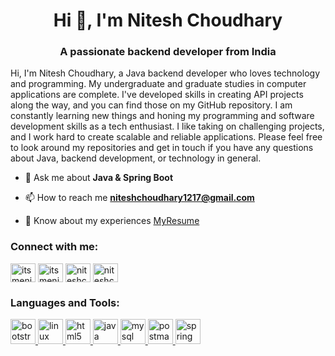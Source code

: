 <h1 align="center">Hi 👋, I'm Nitesh Choudhary</h1>
<h3 align="center">A passionate backend developer from India</h3>

<p>Hi, I'm Nitesh Choudhary, a Java backend developer who loves technology and programming. My undergraduate and graduate studies in computer applications are complete. I've developed skills in creating API projects along the way, and you can find those on my GitHub repository. I am constantly learning new things and honing my programming and software development skills as a tech enthusiast. I like taking on challenging projects, and I work hard to create scalable and reliable applications. Please feel free to look around my repositories and get in touch if you have any questions about Java, backend development, or technology in general.
</p>

- 💬 Ask me about **Java & Spring Boot**

- 📫 How to reach me **niteshchoudhary1217@gmail.com**

- 📄 Know about my experiences [MyResume](https://docs.google.com/document/d/1hEaQ-ATGzWM6OPUyJUoEC1QICvwbS0O0/edit?usp=sharing&ouid=101215792589538244850&rtpof=true&sd=true)

<h3 align="left">Connect with me:</h3>
<p align="left">
<a href="https://www.linkedin.com/in/itsmenitesh" target="_blank"><img align="center" src="https://cdn.jsdelivr.net/gh/devicons/devicon/icons/linkedin/linkedin-original.svg" alt="itsmenitesh" height="30" width="40" /></a>
<a href="https://github.com/itsmenitesh" target="_blank"><img align="center" src="https://cdn.jsdelivr.net/gh/devicons/devicon/icons/github/github-original.svg" alt="itsmenitesh" height="30" width="40" /></a>
  <a href="https://www.hackerrank.com/niteshchoudhary4" target="_blank"><img align="center" src="https://cdn.worldvectorlogo.com/logos/hackerrank.svg" alt="niteshchoudhary4" height="30" width="40" /></a>
<a href="https://www.leetcode.com/niteshchoudhary4" target="_blank"><img align="center" src="https://upload.wikimedia.org/wikipedia/commons/1/19/LeetCode_logo_black.png" alt="niteshchoudhary4" height="30" width="40" /></a>
</p>

<h3 align="left">Languages and Tools:</h3>
<p align="left"> 
<a href="https://getbootstrap.com" target="_blank" rel="noreferrer"> <img src="https://cdn.jsdelivr.net/gh/devicons/devicon/icons/bootstrap/bootstrap-plain-wordmark.svg" alt="bootstrap" width="40" height="40"/> </a> 
<a href="https://git-scm.com/" target="_blank" rel="noreferrer"> <img src="https://cdn.jsdelivr.net/gh/devicons/devicon/icons/linux/linux-original.svg" alt="linux" width="40" height="40"/> </a> 
<a href="https://www.w3.org/html/" target="_blank" rel="noreferrer"> <img src="https://cdn.jsdelivr.net/gh/devicons/devicon/icons/html5/html5-original-wordmark.svg" alt="html5" width="40" height="40"/> </a> 
<a href="https://www.java.com" target="_blank" rel="noreferrer"> <img src="https://cdn.jsdelivr.net/gh/devicons/devicon/icons/java/java-original.svg" alt="java" width="40" height="40"/> </a> 
<a href="https://www.mysql.com/" target="_blank" rel="noreferrer"> <img src="https://cdn.jsdelivr.net/gh/devicons/devicon/icons/mysql/mysql-original-wordmark.svg" alt="mysql" width="40" height="40"/> </a> 
<a href="https://www.postman.com" target="_blank" rel="noreferrer"> <img src="https://www.vectorlogo.zone/logos/getpostman/getpostman-icon.svg" alt="postman" width="40" height="40"/> </a> 
<a href="https://spring.io/" target="_blank" rel="noreferrer"> <img src="https://cdn.jsdelivr.net/gh/devicons/devicon/icons/spring/spring-original.svg" alt="spring" width="40" height="40"/> </a> 
</p>




